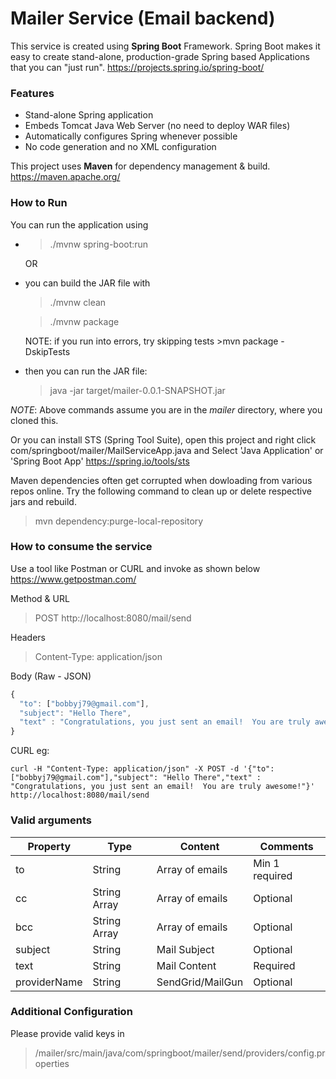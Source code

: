 # Mailer Service (Email backend)

This service is created using **Spring Boot** Framework. Spring Boot makes it easy to create stand-alone, production-grade Spring based Applications that you can "just run".
https://projects.spring.io/spring-boot/

### Features
* Stand-alone Spring application
* Embeds Tomcat Java Web Server (no need to deploy WAR files)
* Automatically configures Spring whenever possible
* No code generation and no XML configuration

This project uses **Maven** for dependency management & build. 
https://maven.apache.org/

### How to Run
You can run the application using 
* >./mvnw spring-boot:run 
  
  OR 
* you can build the JAR file with 
    >./mvnw clean 
    
    >./mvnw package 
    
    NOTE: if you run into errors, try skipping tests >mvn package -DskipTests
* then you can run the JAR file:
    >java -jar target/mailer-0.0.1-SNAPSHOT.jar

*NOTE*: Above commands assume you are in the *mailer* directory, where you cloned this.

Or you can install STS (Spring Tool Suite), open this project and right click com/springboot/mailer/MailServiceApp.java and Select 'Java Application' or 'Spring Boot App'
https://spring.io/tools/sts

Maven dependencies often get corrupted when dowloading from various repos online. Try the following command to clean up or delete respective jars and rebuild.
> mvn dependency:purge-local-repository



### How to consume the service

Use a tool like Postman or CURL and invoke as shown below
https://www.getpostman.com/

Method & URL 
>POST http://localhost:8080/mail/send

Headers 
>Content-Type: application/json

Body (Raw - JSON) 
```javascript
{
  "to": ["bobbyj79@gmail.com"],
  "subject": "Hello There",
  "text" : "Congratulations, you just sent an email!  You are truly awesome!"
}
```

CURL eg:
```
curl -H "Content-Type: application/json" -X POST -d '{"to": ["bobbyj79@gmail.com"],"subject": "Hello There","text" : "Congratulations, you just sent an email!  You are truly awesome!"}' http://localhost:8080/mail/send
```

### Valid arguments

Property      | Type            | Content           | Comments
------------  | -------------   | -------------     | -------------
to            | String          | Array of emails   | Min 1 required
cc            | String Array    | Array of emails   | Optional
bcc           | String Array    | Array of emails   | Optional
subject       | String          | Mail Subject      | Optional
text          | String          | Mail Content      | Required
providerName  | String          | SendGrid/MailGun  | Optional


### Additional Configuration
Please provide valid keys in 
>/mailer/src/main/java/com/springboot/mailer/send/providers/config.properties
